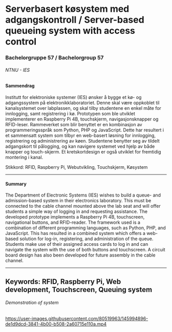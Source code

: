 # Serverbasert køsystem med adgangskontroll / Server-based queueing system with access control
### Bachelorgruppe 57 / Bachelorgroup 57

###### NTNU - IES


#### Sammendrag
Institutt for elektroniske systemer (IES) ønsker å bygge et kø- og adgangssystem på
elektronikklaboratoriet. Denne skal være oppkoblet til kanalsystemet over labplassen, og skal
tilby studentene en enkel måte for innlogging, samt registrering i kø.
Prototypen som ble utviklet implementerer en Raspberry Pi 4B, touchskjerm,
navigasjonsknapper og RFID-leser. Rammeverket som blir benyttet er en kombinasjon av
programmeringsspråk som Python, PHP og JavaScript. Dette har resultert i et sammensatt
system som tilbyr en web-basert løsning for innlogging, registrering og administrering av
køen. Studentene benytter seg av tildelt adgangskort til pålogging, og kan navigere systemet
ved hjelp av både knapper og touch-skjerm. Et kretskortdesign er også utviklet for fremtidig
montering i kanal.

Stikkord:
RFID, Raspberry Pi, Webutvikling, Touchskjerm, Køsystem

----
#### Summary
The Department of Electronic Systems (IES) wishes to build a queue- and admission-based
system in their electronics laboratory. This must be connected to the cable channel mounted
above the lab seat and will offer students a simple way of logging in and requesting assistance.
The developed prototype implements a Raspberry Pi 4B, touchscreen, navigational buttons,
and RFID-reader. The framework used is a combination of different programming languages,
such as Python, PHP, and JavaScript. This has resulted in a combined system which offers a
web-based solution for log-in, registering, and administration of the queue. Students make use
of their assigned access cards to log in and can navigate the system with the use of both buttons
and touchscreen. A circuit board design has also been developed for future assembly in the
cable channel.

----
Keywords:
RFID, Raspberry Pi, Web development, Touchscreen, Queuing system
----

###### Demonstration of system



https://user-images.githubusercontent.com/80519963/145994896-de1d9dcd-3841-4b00-b508-2a60715e110a.mp4


